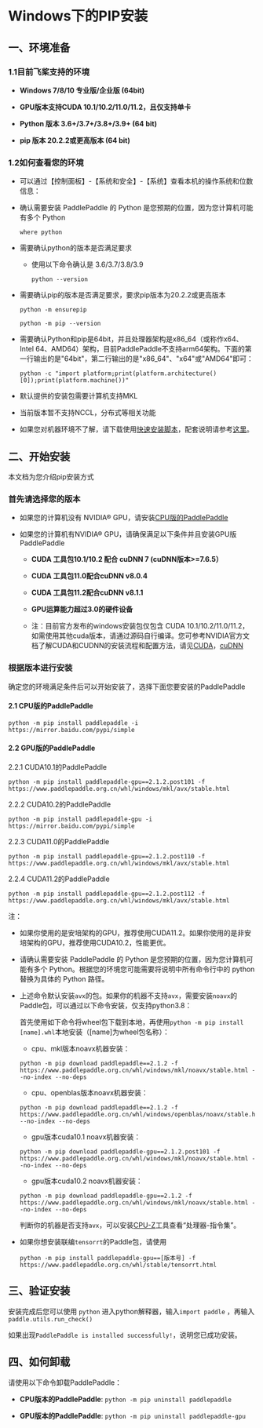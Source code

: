 # Windows下的PIP安装

## 一、环境准备

### 1.1目前飞桨支持的环境

* **Windows 7/8/10 专业版/企业版 (64bit)**

* **GPU版本支持CUDA 10.1/10.2/11.0/11.2，且仅支持单卡**

* **Python 版本 3.6+/3.7+/3.8+/3.9+ (64 bit)**

* **pip 版本 20.2.2或更高版本 (64 bit)**

### 1.2如何查看您的环境

* 可以通过【控制面板】-【系统和安全】-【系统】查看本机的操作系统和位数信息：


* 确认需要安装 PaddlePaddle 的 Python 是您预期的位置，因为您计算机可能有多个 Python

  ```
  where python
  ```




* 需要确认python的版本是否满足要求


  * 使用以下命令确认是 3.6/3.7/3.8/3.9

    ```
    python --version
    ```

* 需要确认pip的版本是否满足要求，要求pip版本为20.2.2或更高版本

    ```
    python -m ensurepip
    ```

    ```
    python -m pip --version
    ```


* 需要确认Python和pip是64bit，并且处理器架构是x86_64（或称作x64、Intel 64、AMD64）架构，目前PaddlePaddle不支持arm64架构。下面的第一行输出的是"64bit"，第二行输出的是"x86_64"、"x64"或"AMD64"即可：

    ```
    python -c "import platform;print(platform.architecture()[0]);print(platform.machine())"
    ```


* 默认提供的安装包需要计算机支持MKL
* 当前版本暂不支持NCCL，分布式等相关功能

* 如果您对机器环境不了解，请下载使用[快速安装脚本](https://fast-install.bj.bcebos.com/fast_install.sh)，配套说明请参考[这里](https://github.com/PaddlePaddle/FluidDoc/tree/develop/doc/fluid/install/install_script.md)。



## 二、开始安装

本文档为您介绍pip安装方式

### 首先请选择您的版本

* 如果您的计算机没有 NVIDIA® GPU，请安装[CPU版的PaddlePaddle](#cpu)

* 如果您的计算机有NVIDIA® GPU，请确保满足以下条件并且安装GPU版PaddlePaddle

  * **CUDA 工具包10.1/10.2 配合 cuDNN 7 (cuDNN版本>=7.6.5）**

  * **CUDA 工具包11.0配合cuDNN v8.0.4**

  * **CUDA 工具包11.2配合cuDNN v8.1.1**

  * **GPU运算能力超过3.0的硬件设备**

  * 注：目前官方发布的windows安装包仅包含 CUDA 10.1/10.2/11.0/11.2，如需使用其他cuda版本，请通过源码自行编译。您可参考NVIDIA官方文档了解CUDA和CUDNN的安装流程和配置方法，请见[CUDA](https://docs.nvidia.com/cuda/cuda-installation-guide-linux/)，[cuDNN](https://docs.nvidia.com/deeplearning/sdk/cudnn-install/)



### 根据版本进行安装
确定您的环境满足条件后可以开始安装了，选择下面您要安装的PaddlePaddle



#### 2.1 <span id="cpu">CPU版的PaddlePaddle</span>


  ```
  python -m pip install paddlepaddle -i https://mirror.baidu.com/pypi/simple
  ```

#### 2.2 <span id="gpu">GPU版的PaddlePaddle</span>



2.2.1 CUDA10.1的PaddlePaddle


  ```
  python -m pip install paddlepaddle-gpu==2.1.2.post101 -f https://www.paddlepaddle.org.cn/whl/windows/mkl/avx/stable.html
  ```


2.2.2 CUDA10.2的PaddlePaddle


  ```
  python -m pip install paddlepaddle-gpu -i https://mirror.baidu.com/pypi/simple
  ```

2.2.3 CUDA11.0的PaddlePaddle

  ```
  python -m pip install paddlepaddle-gpu==2.1.2.post110 -f https://www.paddlepaddle.org.cn/whl/windows/mkl/avx/stable.html
  ```


2.2.4 CUDA11.2的PaddlePaddle

  ```
  python -m pip install paddlepaddle-gpu==2.1.2.post112 -f https://www.paddlepaddle.org.cn/whl/windows/mkl/avx/stable.html
  ```


注：

* 如果你使用的是安培架构的GPU，推荐使用CUDA11.2。如果你使用的是非安培架构的GPU，推荐使用CUDA10.2，性能更优。

* 请确认需要安装 PaddlePaddle 的 Python 是您预期的位置，因为您计算机可能有多个 Python。根据您的环境您可能需要将说明中所有命令行中的 python 替换为具体的 Python 路径。

* 上述命令默认安装`avx`的包。如果你的机器不支持`avx`，需要安装`noavx`的Paddle包，可以通过以下命令安装，仅支持python3.8：

  首先使用如下命令将wheel包下载到本地，再使用`python -m pip install [name].whl`本地安装（[name]为wheel包名称）：

  * cpu、mkl版本noavx机器安装：

  ```
  python -m pip download paddlepaddle==2.1.2 -f https://www.paddlepaddle.org.cn/whl/windows/mkl/noavx/stable.html --no-index --no-deps
  ```

  * cpu、openblas版本noavx机器安装：

  ```
  python -m pip download paddlepaddle==2.1.2 -f https://www.paddlepaddle.org.cn/whl/windows/openblas/noavx/stable.html --no-index --no-deps
  ```

  * gpu版本cuda10.1 noavx机器安装：

  ```
  python -m pip download paddlepaddle-gpu==2.1.2.post101 -f https://www.paddlepaddle.org.cn/whl/windows/mkl/noavx/stable.html --no-index --no-deps
  ```

  * gpu版本cuda10.2 noavx机器安装：

  ```
  python -m pip download paddlepaddle-gpu==2.1.2 -f https://www.paddlepaddle.org.cn/whl/windows/mkl/noavx/stable.html --no-index --no-deps
  ```

  判断你的机器是否支持`avx`，可以安装[CPU-Z](https://www.cpuid.com/softwares/cpu-z.html)工具查看“处理器-指令集”。

* 如果你想安装联编`tensorrt`的Paddle包，请使用

  ```
  python -m pip install paddlepaddle-gpu==[版本号] -f https://www.paddlepaddle.org.cn/whl/stable/tensorrt.html
  ```

## **三、验证安装**

安装完成后您可以使用 `python` 进入python解释器，输入`import paddle` ，再输入
 `paddle.utils.run_check()`

如果出现`PaddlePaddle is installed successfully!`，说明您已成功安装。

## **四、如何卸载**

请使用以下命令卸载PaddlePaddle：

* **CPU版本的PaddlePaddle**: `python -m pip uninstall paddlepaddle`

* **GPU版本的PaddlePaddle**: `python -m pip uninstall paddlepaddle-gpu`
